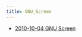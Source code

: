 ```yaml
---
title: GNU_Screen
---
```



- [2010-10-04 GNU Screen](./../../../../d/2010/10/04/GNU_Screen.md)




